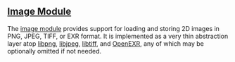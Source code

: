 ## [Image Module][image]

The [image module][image] provides support for loading and storing 2D images in PNG, JPEG, TIFF, or EXR format. It is implemented as a very thin abstraction layer atop [libpng][], [libjpeg][], [libtiff][], and [OpenEXR][], any of which may be optionally omitted if not needed.

[image]:   util3d/image.html
[libpng]:  http://www.libpng.org/
[libjpeg]: http://www.ijg.org/
[libtiff]: http://www.remotesensing.org/libtiff/
[openexr]: http://www.openexr.com/
